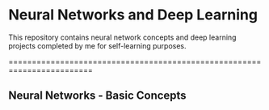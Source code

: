 # **Neural Networks and Deep Learning**

This repository contains neural network concepts and deep learning projects completed by me for self-learning purposes.


========================================================================

## **Neural Networks - Basic Concepts**

